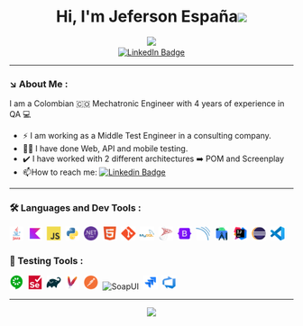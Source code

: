 <div id="header" align="center">
  <h1>
    Hi, I'm Jeferson España<img src="https://media.giphy.com/media/hvRJCLFzcasrR4ia7z/giphy.gif" width="10%"/>
  </h1>
  
  <img src="https://media1.giphy.com/media/YbXLZ6dymH758xSEbM/giphy.gif" width="20%"/>
  <div id="badges">
    <a href="https://www.linkedin.com/in/jeferson-espa%C3%B1a942309/">
      <img src="https://img.shields.io/badge/LinkedIn-blue?style=for-the-badge&logo=linkedin&logoColor=white" alt="LinkedIn Badge"/>
    </a>
  </div>
</div>


---
### ↘️ About Me :
I am a Colombian 🇨🇴 Mechatronic Engineer with 4 years of experience in QA 💻
- ⚡ I am working as a Middle Test Engineer in a consulting company.
- 👏🏻 I have done Web, API and mobile testing.
- ✔️ I have worked with 2 different architectures ➡️ POM and Screenplay
- :mailbox:How to reach me: [![Linkedin Badge](https://img.shields.io/badge/-Jeferson-blue?style=flat&logo=Linkedin&logoColor=white)](https://www.linkedin.com/in/jeferson-espa%C3%B1a942309/)
---


### :hammer_and_wrench: Languages and Dev Tools :
<div>
  <img src="https://github.com/devicons/devicon/blob/master/icons/java/java-original-wordmark.svg" title="Java" alt="Java" width="5%"/>&nbsp;
  <img src="https://github.com/devicons/devicon/blob/master/icons/kotlin/kotlin-original.svg" title="Kotlin" alt="Kotlin" width="5%"/>&nbsp;
  <img src="https://github.com/devicons/devicon/blob/master/icons/javascript/javascript-original.svg" title="JavaScript" alt="JavaScript" width="5%"/>&nbsp;
  <img src="https://github.com/devicons/devicon/blob/master/icons/python/python-original.svg" title="Python" **alt="Python" width="5%"/>&nbsp;
  <img src="https://github.com/devicons/devicon/blob/master/icons/dotnetcore/dotnetcore-original.svg" title="DotNet" **alt="DotNet" width="5%"/>&nbsp;
  <img src="https://github.com/devicons/devicon/blob/master/icons/html5/html5-original.svg" title="HTML5" alt="HTML" width="5%"/>&nbsp;
  <img src="https://github.com/devicons/devicon/blob/master/icons/git/git-original.svg" title="Git" **alt="Git" width="5%"/>&nbsp;
  <img src="https://github.com/devicons/devicon/blob/master/icons/mysql/mysql-original-wordmark.svg" title="MySQL"  alt="MySQL" width="5%"/>&nbsp;
  <img src="https://github.com/devicons/devicon/blob/master/icons/microsoftsqlserver/microsoftsqlserver-original.svg" title="SQLServer"  alt="SQLServer" width="5%"/>&nbsp;
  <img src="https://github.com/devicons/devicon/blob/master/icons/bootstrap/bootstrap-original.svg" title="Boostrap"  alt="Boostrap" width="5%"/>&nbsp;
  <img src="https://github.com/devicons/devicon/blob/master/icons/sonarqube/sonarqube-original.svg" title="Sonarqube"  alt="Sonarqube" width="5%"/>&nbsp;
  <img src="https://github.com/devicons/devicon/blob/master/icons/androidstudio/androidstudio-original.svg" title="Android" alt="Android" width="5%"/>&nbsp;
  <img src="https://github.com/devicons/devicon/blob/master/icons/intellij/intellij-original.svg" title="Intellij" alt="Intellij" width="5%"/>&nbsp;
  <img src="https://github.com/devicons/devicon/blob/master/icons/eclipse/eclipse-original.svg" title="Eclipse" alt="Eclipse" width="5%"/>&nbsp;
  <img src="https://github.com/devicons/devicon/blob/master/icons/vscode/vscode-original.svg" title="VSCode" **alt="VSCode" width="5%"/>&nbsp;
</div>


### 🐞 Testing Tools :
<div>
  <img src="https://github.com/devicons/devicon/blob/master/icons/cucumber/cucumber-plain.svg" title="Cucumber" **alt="Cucumber" width="5%"/>&nbsp;
  <img src="https://github.com/devicons/devicon/blob/master/icons/selenium/selenium-original.svg" title="Selenium" **alt="Selenium" width="5%"/>&nbsp;
  <img src="https://github.com/devicons/devicon/blob/master/icons/gradle/gradle-original.svg" title="Gradle" **alt="Gradle" width="5%"/>&nbsp;
  <img src="https://github.com/devicons/devicon/blob/master/icons/maven/maven-original.svg" title="Maven" **alt="Maven" width="5%"/>&nbsp;
  <img src="https://github.com/devicons/devicon/blob/master/icons/postman/postman-original.svg" title="Postman" **alt="Postman" width="5%"/>&nbsp;
  <img src="https://symbols.getvecta.com/stencil_25/79_soapui.5113237b76.svg" title="SoapUI" **alt="SoapUI"  width="5%"/>&nbsp;
  <img src="https://github.com/devicons/devicon/blob/master/icons/jira/jira-original.svg" title="Jira" **alt="Jira"  width="5%"/>&nbsp;
  <img src="https://github.com/devicons/devicon/blob/master/icons/azuredevops/azuredevops-original.svg" title="Azure DevOps" **alt="Azure DevOps"  width="5%"/>&nbsp;
</div>


---
<div align="center">
  <img src="https://github-readme-stats.vercel.app/api/top-langs/?username=jespana16&layout=compact&theme=vision-friendly-dark" width="600"/>
</div>
